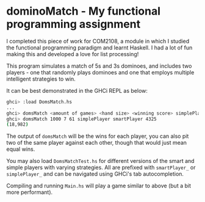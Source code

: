 # dominoMatch - My functional programming assignment

I completed this piece of work for COM2108, a module in which I studied the functional programming paradigm and learnt Haskell. I had a lot of fun making this and developed a love for list processing!

This program simulates a match of 5s and 3s dominoes, and includes two players - one that randomly plays dominoes and one that employs multiple intelligent strategies to win.

It can be best demonstrated in the GHCi REPL as below:
```bash
ghci> :load DomsMatch.hs
...
ghci> domsMatch <amount of games> <hand size> <winning score> simplePlayer smartPlayer <random seed value>
ghci> domsMatch 1000 7 61 simplePlayer smartPlayer 4325
(18,982)
```

The output of `domsMatch` will be the wins for each player, you can also pit two of the same player against each other, though that would just mean equal wins.

You may also load `DomsMatchTest.hs` for different versions of the smart and simple players with varying strategies. All are prefixed with `smartPlayer_` or `simplePlayer_` and can be navigated using GHCi's tab autocompletion.

Compiling and running `Main.hs` will play a game similar to above (but a bit more performant).
